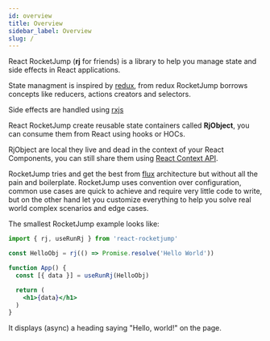 ```yaml
---
id: overview
title: Overview
sidebar_label: Overview
slug: /
---
```


React RocketJump (**rj** for friends) is a library to help you manage state and side effects in React applications.

State managment is inspired by [redux](https://redux.js.org), from redux RocketJump borrows concepts like reducers, actions creators and selectors.

Side effects are handled using [rxjs](https://rxjs.dev)

React RocketJump create reusable state containers called **RjObject**, you can consume them from React using hooks or HOCs.

RjObject are local they live and dead in the context of your React Components, you can still share them using [React Context API](https://reactjs.org/docs/context.html).

RocketJump tries and get the best from [flux](https://facebook.github.io/flux)
architecture but without all the pain and boilerplate.
RocketJump uses convention over configuration, common use cases are quick to achieve and require very little code to write, but on the other hand
let you customize everything to help you solve real world complex scenarios and edge cases.

The smallest RocketJump example looks like:

```jsx
import { rj, useRunRj } from 'react-rocketjump'

const HelloObj = rj(() => Promise.resolve('Hello World'))

function App() {
  const [{ data }] = useRunRj(HelloObj)

  return (
    <h1>{data}</h1>
  )
}
```

It displays (async) a heading saying "Hello, world!" on the page.

